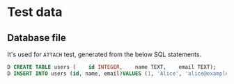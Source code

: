 # Test data

## Database file

It's used for `ATTACH` test, generated from the below SQL statements.
```sql
D CREATE TABLE users (    id INTEGER,    name TEXT,    email TEXT);
D INSERT INTO users (id, name, email)VALUES (1, 'Alice', 'alice@example.com');
```
